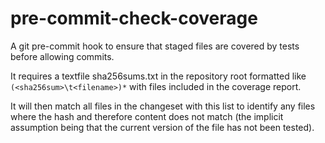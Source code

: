 # pre-commit-check-coverage

A git pre-commit hook to ensure that staged files are covered by tests before allowing commits.

It requires a textfile sha256sums.txt in the repository root formatted like `(<sha256sum>\t<filename>)*` with files included in the coverage report.

It will then match all files in the changeset with this list to identify any files where the hash and therefore content does not match (the implicit assumption being that the current version of the file has not been tested).